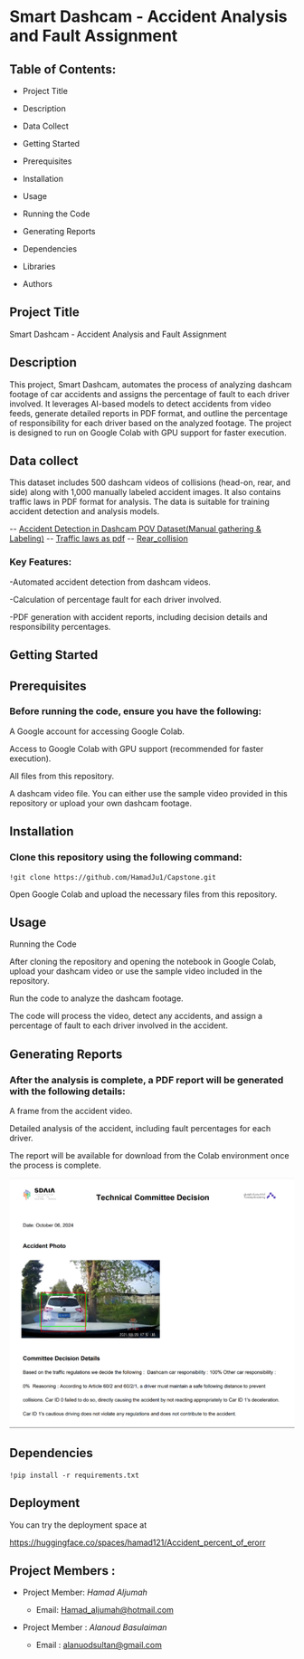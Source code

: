 # Smart Dashcam - Accident Analysis and Fault Assignment


## Table of Contents:

- Project Title

- Description

- Data Collect

- Getting Started

- Prerequisites

- Installation

- Usage

- Running the Code

- Generating Reports

- Dependencies

- Libraries

- Authors


## Project Title
Smart Dashcam - Accident Analysis and Fault Assignment


## Description

This project, Smart Dashcam, automates the process of analyzing dashcam footage of car accidents and assigns the percentage of fault to each driver involved. It leverages AI-based models to detect accidents from video feeds, generate detailed reports in PDF format, and outline the percentage of responsibility for each driver based on the analyzed footage. The project is designed to run on Google Colab with GPU support for faster execution.

## Data collect
This dataset includes 500 dashcam videos of collisions (head-on, rear, and side) along with 1,000 manually labeled accident images. It also contains traffic laws in PDF format for analysis. The data is suitable for training accident detection and analysis models.

-- [Accident Detection in Dashcam POV Dataset(Manual gathering & Labeling)]()
-- [Traffic laws as pdf](https://drive.google.com/file/d/1aKrGPVZ2W32BfBGhQtVzk9HyDI8NS8VX/view?usp=drive_link)
-- [Rear_collision](https://drive.google.com/drive/folders/1XAzc9qJ9c0peERNgByfD3-hLLIy9eFu8?usp=drive_link)

 ### Key Features:

-Automated accident detection from dashcam videos.

-Calculation of percentage fault for each driver involved.

-PDF generation with accident reports, including decision details and responsibility percentages.


## Getting Started

## Prerequisites

### Before running the code, ensure you have the following:

A Google account for accessing Google Colab.

Access to Google Colab with GPU support (recommended for faster execution).

All files from this repository.

A dashcam video file. You can either use the sample video provided in this repository or upload your own dashcam footage.

## Installation

### Clone this repository using the following command:
```
!git clone https://github.com/HamadJu1/Capstone.git
```
Open Google Colab and upload the necessary files from this repository.


## Usage

Running the Code

After cloning the repository and opening the notebook in Google Colab, upload your dashcam video or use the sample video included in the repository.

Run the code to analyze the dashcam footage.

The code will process the video, detect any accidents, and assign a percentage of fault to each driver involved in the accident.


## Generating Reports

### After the analysis is complete, a PDF report will be generated with the following details:

A frame from the accident video.

Detailed analysis of the accident, including fault percentages for each driver.

The report will be available for download from the Colab environment once the process is complete.

![PDF_report](https://github.com/HamadJu1/Smart-Dashcam/blob/c8d03bd9d967d5995ae241cef35e8a175e79d8b2/Report_Picture.png)


## Dependencies
```
!pip install -r requirements.txt
```

## Deployment 

You can try the deployment space at 

https://huggingface.co/spaces/hamad121/Accident_percent_of_erorr


## Project Members : 

- Project Member: *Hamad Aljumah*
  - Email: Hamad_aljumah@hotmail.com


- Project Member : *Alanoud Basulaiman*
  - Email : alanuodsultan@gmail.com
